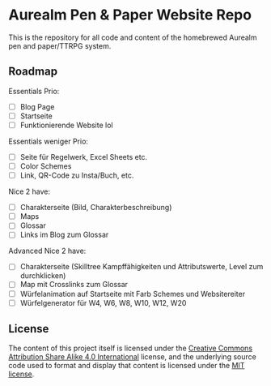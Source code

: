 # Aurealm Pen & Paper Website Repo
This is the repository for all code and content of the homebrewed Aurealm pen and paper/TTRPG system. 

## Roadmap
Essentials Prio: 

- [ ] Blog Page
- [ ] Startseite
- [ ] Funktionierende Website lol

Essentials weniger Prio:

- [ ] Seite für Regelwerk, Excel Sheets etc.
- [ ] Color Schemes
- [ ] Link, QR-Code zu Insta/Buch, etc.

Nice 2 have:

- [ ] Charakterseite (Bild, Charakterbeschreibung)
- [ ] Maps
- [ ] Glossar
- [ ] Links im Blog zum Glossar

Advanced Nice 2 have:

- [ ] Charakterseite (Skilltree Kampffähigkeiten und Attributswerte, Level zum durchklicken)
- [ ] Map mit Crosslinks zum Glossar
- [ ] Würfelanimation auf Startseite mit Farb Schemes und Websitereiter
- [ ] Würfelgenerator für W4, W6, W8, W10, W12, W20

## License
The content of this project itself is licensed under the [Creative Commons Attribution Share Alike 4.0 International](https://creativecommons.org/licenses/by-sa/4.0/) license, and the underlying source code used to format and display that content is licensed under the [MIT license](https://github.com/MiragonMx/aurealm_web/blob/main/LICENSE.md).

